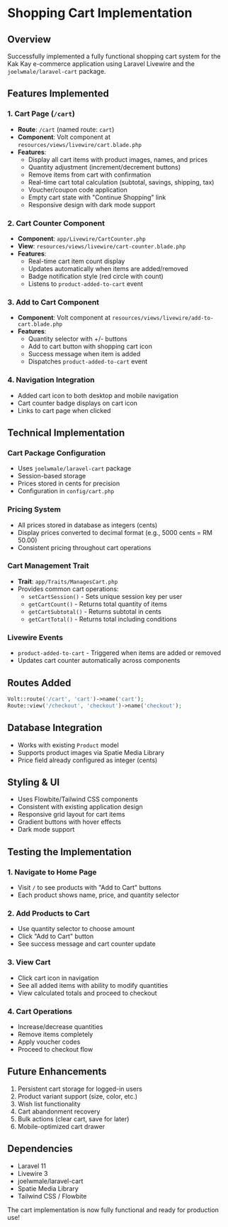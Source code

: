 # Shopping Cart Implementation

## Overview
Successfully implemented a fully functional shopping cart system for the Kak Kay e-commerce application using Laravel Livewire and the `joelwmale/laravel-cart` package.

## Features Implemented

### 1. Cart Page (`/cart`)
- **Route**: `/cart` (named route: `cart`)
- **Component**: Volt component at `resources/views/livewire/cart.blade.php`
- **Features**:
  - Display all cart items with product images, names, and prices
  - Quantity adjustment (increment/decrement buttons)
  - Remove items from cart with confirmation
  - Real-time cart total calculation (subtotal, savings, shipping, tax)
  - Voucher/coupon code application
  - Empty cart state with "Continue Shopping" link
  - Responsive design with dark mode support

### 2. Cart Counter Component
- **Component**: `app/Livewire/CartCounter.php`
- **View**: `resources/views/livewire/cart-counter.blade.php`
- **Features**:
  - Real-time cart item count display
  - Updates automatically when items are added/removed
  - Badge notification style (red circle with count)
  - Listens to `product-added-to-cart` event

### 3. Add to Cart Component
- **Component**: Volt component at `resources/views/livewire/add-to-cart.blade.php`
- **Features**:
  - Quantity selector with +/- buttons
  - Add to cart button with shopping cart icon
  - Success message when item is added
  - Dispatches `product-added-to-cart` event

### 4. Navigation Integration
- Added cart icon to both desktop and mobile navigation
- Cart counter badge displays on cart icon
- Links to cart page when clicked

## Technical Implementation

### Cart Package Configuration
- Uses `joelwmale/laravel-cart` package
- Session-based storage
- Prices stored in cents for precision
- Configuration in `config/cart.php`

### Pricing System
- All prices stored in database as integers (cents)
- Display prices converted to decimal format (e.g., 5000 cents = RM 50.00)
- Consistent pricing throughout cart operations

### Cart Management Trait
- **Trait**: `app/Traits/ManagesCart.php`
- Provides common cart operations:
  - `setCartSession()` - Sets unique session key per user
  - `getCartCount()` - Returns total quantity of items
  - `getCartSubtotal()` - Returns subtotal in cents
  - `getCartTotal()` - Returns total including conditions

### Livewire Events
- `product-added-to-cart` - Triggered when items are added or removed
- Updates cart counter automatically across components

## Routes Added
```php
Volt::route('/cart', 'cart')->name('cart');
Route::view('/checkout', 'checkout')->name('checkout');
```

## Database Integration
- Works with existing `Product` model
- Supports product images via Spatie Media Library
- Price field already configured as integer (cents)

## Styling & UI
- Uses Flowbite/Tailwind CSS components
- Consistent with existing application design
- Responsive grid layout for cart items
- Gradient buttons with hover effects
- Dark mode support

## Testing the Implementation

### 1. Navigate to Home Page
- Visit `/` to see products with "Add to Cart" buttons
- Each product shows name, price, and quantity selector

### 2. Add Products to Cart
- Use quantity selector to choose amount
- Click "Add to Cart" button
- See success message and cart counter update

### 3. View Cart
- Click cart icon in navigation
- See all added items with ability to modify quantities
- View calculated totals and proceed to checkout

### 4. Cart Operations
- Increase/decrease quantities
- Remove items completely
- Apply voucher codes
- Proceed to checkout flow

## Future Enhancements
1. Persistent cart storage for logged-in users
2. Product variant support (size, color, etc.)
3. Wish list functionality
4. Cart abandonment recovery
5. Bulk actions (clear cart, save for later)
6. Mobile-optimized cart drawer

## Dependencies
- Laravel 11
- Livewire 3
- joelwmale/laravel-cart
- Spatie Media Library
- Tailwind CSS / Flowbite

The cart implementation is now fully functional and ready for production use!

